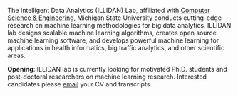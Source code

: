 The Intelligent Data Analytics (ILLIDAN) Lab, affiliated with [Computer Science & Engineering](http://www.cse.msu.edu/), Michigan State University conducts cutting-edge research on machine learning methodologies for big data analytics. ILLIDAN lab designs scalable machine learning algorithms, creates open source machine learning software, and develops powerful machine learning for applications in health informatics, big traffic analytics, and other scientific areas.  

**Opening**: ILLIDAN lab is currently looking for motivated Ph.D. students and post-doctoral researchers on machine learning research. Interested candidates please [email](mailto:jiayuz@msu.edu) your CV and transcripts.
